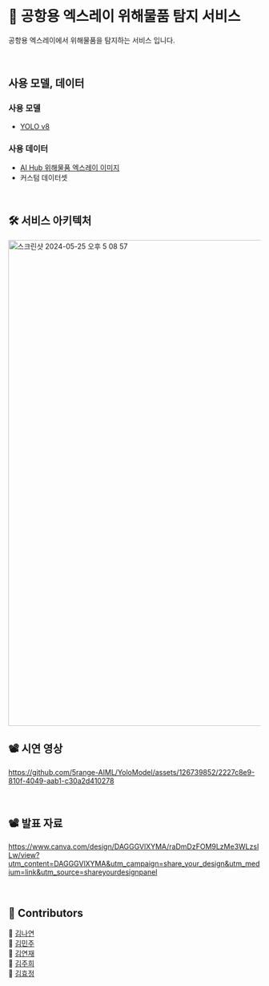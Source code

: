 # 🍊 공항용 엑스레이 위해물품 탐지 서비스

공항용 엑스레이에서 위해물품을 탐지하는 서비스 입니다.

<br/>

## 사용 모델, 데이터

### 사용 모델
* [YOLO v8](https://github.com/ultralytics/ultralytics)

### 사용 데이터
* [AI Hub 위해물품 엑스레이 이미지](https://aihub.or.kr/aihubdata/data/view.do?currMenu=115&topMenu=100&aihubDataSe=data&dataSetSn=233)
* 커스텀 데이터셋

<br/>

## 🛠  서비스 아키텍처

<img width="969" alt="스크린샷 2024-05-25 오후 5 08 57" src="https://github.com/5range-AIML/YoloModel/assets/126739852/0e281d69-b50a-432c-82fd-1d08ec61a36f">

 <br/>
 
## 📽  시연 영상

https://github.com/5range-AIML/YoloModel/assets/126739852/2227c8e9-810f-4049-aab1-c30a2d410278

 <br/>
 
## 📽  발표 자료 

 https://www.canva.com/design/DAGGGVlXYMA/raDmDzFOM9LzMe3WLzslLw/view?utm_content=DAGGGVlXYMA&utm_campaign=share_your_design&utm_medium=link&utm_source=shareyourdesignpanel

 <br/>

## 👥  Contributors
🍊 [김나연](https://github.com/Yeonnies) </br>
🍊 [김민주](https://github.com/frohsch) </br>
🍊 [김연재](https://github.com/yeonjaeae) </br>
🍊 [김주희](https://github.com/hop4ee) </br>
🍊 [김효정](https://github.com/rb37lu71) </br>
